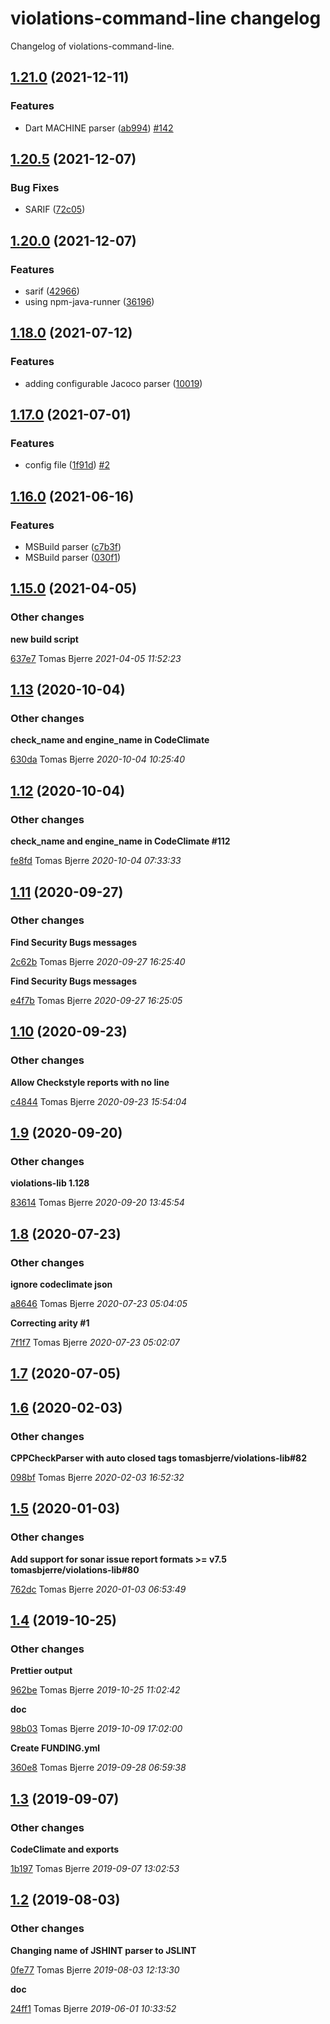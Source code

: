 # violations-command-line changelog

Changelog of violations-command-line.

## [1.21.0](https://github.com/tomasbjerre/violations-command-line/releases/tag/1.21.0) (2021-12-11)



### Features

-  Dart MACHINE parser ([ab994](https://github.com/tomasbjerre/violations-command-line/commit/ab9947c0c710e4b))  [#142](https://github.com/tomasbjerre/violations-command-line/issues/142)  





## [1.20.5](https://github.com/tomasbjerre/violations-command-line/releases/tag/1.20.5) (2021-12-07)





### Bug Fixes

-  SARIF ([72c05](https://github.com/tomasbjerre/violations-command-line/commit/72c05c08d44d359))  



## [1.20.0](https://github.com/tomasbjerre/violations-command-line/releases/tag/1.20.0) (2021-12-07)



### Features

-  sarif ([42966](https://github.com/tomasbjerre/violations-command-line/commit/42966e069c22f79))  
-  using npm-java-runner ([36196](https://github.com/tomasbjerre/violations-command-line/commit/36196e167682267))  





## [1.18.0](https://github.com/tomasbjerre/violations-command-line/releases/tag/1.18.0) (2021-07-12)



### Features

-  adding configurable Jacoco parser ([10019](https://github.com/tomasbjerre/violations-command-line/commit/10019b527ec5ac8))  





## [1.17.0](https://github.com/tomasbjerre/violations-command-line/releases/tag/1.17.0) (2021-07-01)



### Features

-  config file ([1f91d](https://github.com/tomasbjerre/violations-command-line/commit/1f91dc8360ac6a1))  [#2](https://github.com/tomasbjerre/violations-command-line/issues/2)  





## [1.16.0](https://github.com/tomasbjerre/violations-command-line/releases/tag/1.16.0) (2021-06-16)



### Features

-  MSBuild parser ([c7b3f](https://github.com/tomasbjerre/violations-command-line/commit/c7b3f710150f3f3))  
-  MSBuild parser ([030f1](https://github.com/tomasbjerre/violations-command-line/commit/030f1b84ffb3019))  





## [1.15.0](https://github.com/tomasbjerre/violations-command-line/releases/tag/1.15.0) (2021-04-05)







### Other changes

**new build script**


[637e7](https://github.com/tomasbjerre/violations-command-line/commit/637e7010efde113) Tomas Bjerre *2021-04-05 11:52:23*


## [1.13](https://github.com/tomasbjerre/violations-command-line/releases/tag/1.13) (2020-10-04)







### Other changes

**check_name and engine_name in CodeClimate**


[630da](https://github.com/tomasbjerre/violations-command-line/commit/630da33016ca8a0) Tomas Bjerre *2020-10-04 10:25:40*


## [1.12](https://github.com/tomasbjerre/violations-command-line/releases/tag/1.12) (2020-10-04)







### Other changes

**check_name and engine_name in CodeClimate #112**


[fe8fd](https://github.com/tomasbjerre/violations-command-line/commit/fe8fdc33daa2a16) Tomas Bjerre *2020-10-04 07:33:33*


## [1.11](https://github.com/tomasbjerre/violations-command-line/releases/tag/1.11) (2020-09-27)







### Other changes

**Find Security Bugs messages**


[2c62b](https://github.com/tomasbjerre/violations-command-line/commit/2c62be0deab14b8) Tomas Bjerre *2020-09-27 16:25:40*

**Find Security Bugs messages**


[e4f7b](https://github.com/tomasbjerre/violations-command-line/commit/e4f7bec65726c97) Tomas Bjerre *2020-09-27 16:25:05*


## [1.10](https://github.com/tomasbjerre/violations-command-line/releases/tag/1.10) (2020-09-23)







### Other changes

**Allow Checkstyle reports with no line**


[c4844](https://github.com/tomasbjerre/violations-command-line/commit/c48443b111462b2) Tomas Bjerre *2020-09-23 15:54:04*


## [1.9](https://github.com/tomasbjerre/violations-command-line/releases/tag/1.9) (2020-09-20)







### Other changes

**violations-lib 1.128**


[83614](https://github.com/tomasbjerre/violations-command-line/commit/83614cf9591932f) Tomas Bjerre *2020-09-20 13:45:54*


## [1.8](https://github.com/tomasbjerre/violations-command-line/releases/tag/1.8) (2020-07-23)







### Other changes

**ignore codeclimate json**


[a8646](https://github.com/tomasbjerre/violations-command-line/commit/a8646f2cdf33a14) Tomas Bjerre *2020-07-23 05:04:05*

**Correcting arity #1**


[7f1f7](https://github.com/tomasbjerre/violations-command-line/commit/7f1f766f2cf6b6c) Tomas Bjerre *2020-07-23 05:02:07*


## [1.7](https://github.com/tomasbjerre/violations-command-line/releases/tag/1.7) (2020-07-05)








## [1.6](https://github.com/tomasbjerre/violations-command-line/releases/tag/1.6) (2020-02-03)







### Other changes

**CPPCheckParser with auto closed <error/> tags tomasbjerre/violations-lib#82**


[098bf](https://github.com/tomasbjerre/violations-command-line/commit/098bf2345260f16) Tomas Bjerre *2020-02-03 16:52:32*


## [1.5](https://github.com/tomasbjerre/violations-command-line/releases/tag/1.5) (2020-01-03)







### Other changes

**Add support for sonar issue report formats >= v7.5 tomasbjerre/violations-lib#80**


[762dc](https://github.com/tomasbjerre/violations-command-line/commit/762dcbdfa148382) Tomas Bjerre *2020-01-03 06:53:49*


## [1.4](https://github.com/tomasbjerre/violations-command-line/releases/tag/1.4) (2019-10-25)







### Other changes

**Prettier output**


[962be](https://github.com/tomasbjerre/violations-command-line/commit/962be4a38fd75ca) Tomas Bjerre *2019-10-25 11:02:42*

**doc**


[98b03](https://github.com/tomasbjerre/violations-command-line/commit/98b03b401386512) Tomas Bjerre *2019-10-09 17:02:00*

**Create FUNDING.yml**


[360e8](https://github.com/tomasbjerre/violations-command-line/commit/360e88fbf067390) Tomas Bjerre *2019-09-28 06:59:38*


## [1.3](https://github.com/tomasbjerre/violations-command-line/releases/tag/1.3) (2019-09-07)







### Other changes

**CodeClimate and exports**


[1b197](https://github.com/tomasbjerre/violations-command-line/commit/1b197c14276385f) Tomas Bjerre *2019-09-07 13:02:53*


## [1.2](https://github.com/tomasbjerre/violations-command-line/releases/tag/1.2) (2019-08-03)







### Other changes

**Changing name of JSHINT parser to JSLINT**


[0fe77](https://github.com/tomasbjerre/violations-command-line/commit/0fe772cfe9fa257) Tomas Bjerre *2019-08-03 12:13:30*

**doc**


[24ff1](https://github.com/tomasbjerre/violations-command-line/commit/24ff17e322091e4) Tomas Bjerre *2019-06-01 10:33:52*


    